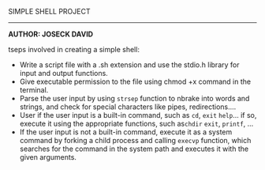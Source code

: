 SIMPLE SHELL PROJECT
________________________________________________________________

__AUTHOR: JOSECK DAVID__

tseps involved in creating a simple shell:
* Write a script file with a .sh extension and use the stdio.h library for input and output functions.
* Give executable permission to the file using chmod +x command in the terminal.
* Parse the user input by using `strsep` function to nbrake into words and strings, and check for special characters like pipes, redirections....
* User if the user input is a built-in command, such as `cd`, `exit` `help`... if so, execute it using the appropriate functions, such as`chdir` `exit`, `printf`, ...
* If the user input is not a built-in command, execute it as a system command by forking a child process and calling `execvp` function, which searches for the command in the system path and executes it with the given arguments.